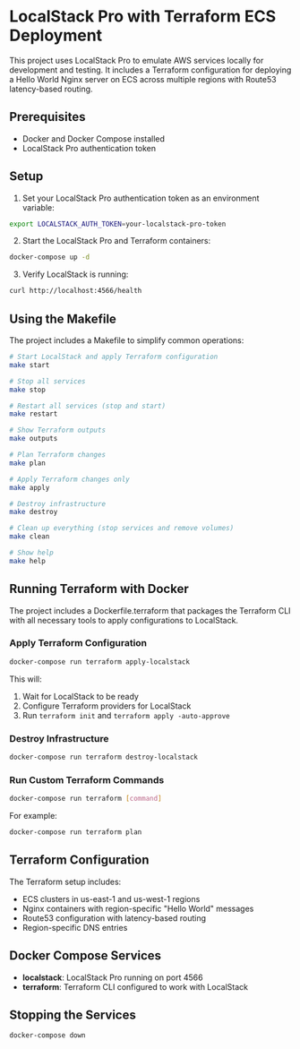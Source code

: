 # LocalStack Pro with Terraform ECS Deployment

This project uses LocalStack Pro to emulate AWS services locally for development and testing. It includes a Terraform configuration for deploying a Hello World Nginx server on ECS across multiple regions with Route53 latency-based routing.

## Prerequisites

- Docker and Docker Compose installed
- LocalStack Pro authentication token

## Setup

1. Set your LocalStack Pro authentication token as an environment variable:

```bash
export LOCALSTACK_AUTH_TOKEN=your-localstack-pro-token
```

2. Start the LocalStack Pro and Terraform containers:

```bash
docker-compose up -d
```

3. Verify LocalStack is running:

```bash
curl http://localhost:4566/health
```

## Using the Makefile

The project includes a Makefile to simplify common operations:

```bash
# Start LocalStack and apply Terraform configuration
make start

# Stop all services
make stop

# Restart all services (stop and start)
make restart

# Show Terraform outputs
make outputs

# Plan Terraform changes
make plan

# Apply Terraform changes only
make apply

# Destroy infrastructure
make destroy

# Clean up everything (stop services and remove volumes)
make clean

# Show help
make help
```

## Running Terraform with Docker

The project includes a Dockerfile.terraform that packages the Terraform CLI with all necessary tools to apply configurations to LocalStack.

### Apply Terraform Configuration

```bash
docker-compose run terraform apply-localstack
```

This will:
1. Wait for LocalStack to be ready
2. Configure Terraform providers for LocalStack
3. Run `terraform init` and `terraform apply -auto-approve`

### Destroy Infrastructure

```bash
docker-compose run terraform destroy-localstack
```

### Run Custom Terraform Commands

```bash
docker-compose run terraform [command]
```

For example:
```bash
docker-compose run terraform plan
```

## Terraform Configuration

The Terraform setup includes:

- ECS clusters in us-east-1 and us-west-1 regions
- Nginx containers with region-specific "Hello World" messages
- Route53 configuration with latency-based routing
- Region-specific DNS entries

## Docker Compose Services

- **localstack**: LocalStack Pro running on port 4566
- **terraform**: Terraform CLI configured to work with LocalStack

## Stopping the Services

```bash
docker-compose down
```
